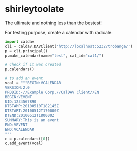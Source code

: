 # shirleytoolate
The ultimate and nothing less than the bestest!



For testing purpose, create a calendar with radicale:
```python
import caldav
cli = caldav.DAVClient('http://localhost:5232/trobanga/')
p = cli.principal()
p.make_calendar(name="test", cal_id="cal1/")

# check if it was created
p.calendars()

# to add an event
vcal = """BEGIN:VCALENDAR
VERSION:2.0
PRODID:-//Example Corp.//CalDAV Client//EN
BEGIN:VEVENT
UID:1234567890
DTSTAMP:20100510T182145Z
DTSTART:20100512T170000Z
DTEND:20100512T180000Z
SUMMARY:This is an event
END:VEVENT
END:VCALENDAR
"""
c = p.calendars([0])
c.add_event(vcal)
```
